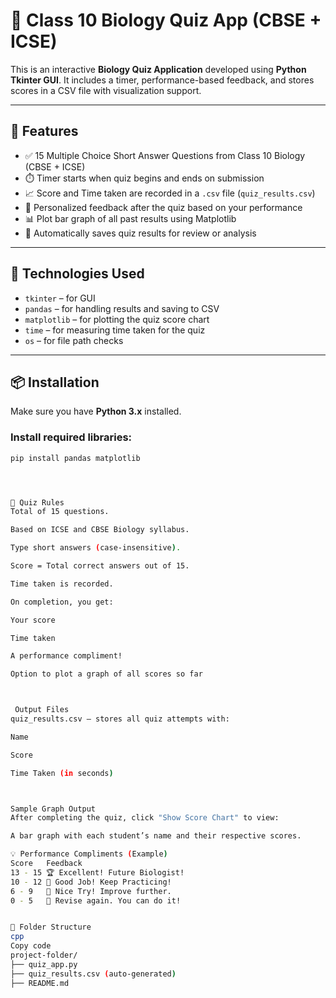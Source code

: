 # 🧠 Class 10 Biology Quiz App (CBSE + ICSE)

This is an interactive **Biology Quiz Application** developed using **Python Tkinter GUI**. It includes a timer, performance-based feedback, and stores scores in a CSV file with visualization support.

---

## 🚀 Features

- ✅ 15 Multiple Choice Short Answer Questions from Class 10 Biology (CBSE + ICSE)
- ⏱️ Timer starts when quiz begins and ends on submission
- 📈 Score and Time taken are recorded in a `.csv` file (`quiz_results.csv`)
- 🎯 Personalized feedback after the quiz based on your performance
- 📊 Plot bar graph of all past results using Matplotlib
- 💾 Automatically saves quiz results for review or analysis

---

## 🧰 Technologies Used

- `tkinter` – for GUI
- `pandas` – for handling results and saving to CSV
- `matplotlib` – for plotting the quiz score chart
- `time` – for measuring time taken for the quiz
- `os` – for file path checks

---

## 📦 Installation

Make sure you have **Python 3.x** installed.

### Install required libraries:

```bash
pip install pandas matplotlib




🧪 Quiz Rules
Total of 15 questions.

Based on ICSE and CBSE Biology syllabus.

Type short answers (case-insensitive).

Score = Total correct answers out of 15.

Time taken is recorded.

On completion, you get:

Your score

Time taken

A performance compliment!

Option to plot a graph of all scores so far



 Output Files
quiz_results.csv — stores all quiz attempts with:

Name

Score

Time Taken (in seconds)



Sample Graph Output
After completing the quiz, click "Show Score Chart" to view:

A bar graph with each student’s name and their respective scores.

💡 Performance Compliments (Example)
Score	Feedback
13 - 15	🏆 Excellent! Future Biologist!
10 - 12	💪 Good Job! Keep Practicing!
6 - 9	🙂 Nice Try! Improve further.
0 - 5	📘 Revise again. You can do it!


📁 Folder Structure
cpp
Copy code
project-folder/
├── quiz_app.py
├── quiz_results.csv (auto-generated)
├── README.md
